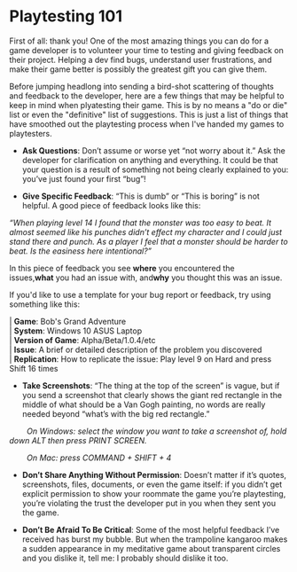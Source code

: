 # Playtesting 101

First of all: thank you! One of the most amazing things you can do for a game developer is to volunteer your time to testing and giving feedback on their project. Helping a dev find bugs, understand user frustrations, and make their game better is possibly the greatest gift you can give them.

Before jumping headlong into sending a bird-shot scattering of thoughts and feedback to the developer, here are a few things that may be helpful to keep in mind when plyatesting their game. This is by no means a "do or die" list or even the "definitive" list of suggestions. This is just a list of things that have smoothed out the playtesting process when I've handed my games to playtesters. 


* <b>Ask Questions</b>: Don’t assume or worse yet “not worry about it.” Ask the developer for clarification on anything and everything. It could be that your question is a result of something not being clearly explained to you: you’ve just found your first “bug”!


* <b>Give Specific Feedback</b>: “This is dumb” or “This is boring” is not helpful. A good piece of feedback looks like this:

<em>“When playing level 14 I found that the monster was too easy to beat. It almost seemed like his punches didn’t effect my character and I could just stand there and punch. As a player I feel that a monster should be harder to beat. Is the easiness here intentional?”</em>

In this piece of feedback you see <b>where</b> you encountered the issues,<b>what</b> you had an issue with, and<b>why</b> you thought this was an issue.

If you'd like to use a template for your bug report or feedback, try using something like this:

| <b>Game</b>: Bob's Grand Adventure <br/>
| <b>System</b>: Windows 10 ASUS Laptop <br/>
| <b>Version of Game</b>: Alpha/Beta/1.0.4/etc <br/>
| <b>Issue</b>: A brief or detailed description of the problem you discovered <br/>
| <b>Replication</b>: How to replicate the issue: Play level 9 on Hard and press Shift 16 times <br/>


* <b>Take Screenshots</b>: “The thing at the top of the screen” is vague, but if you send a screenshot that clearly shows the giant red rectangle in the middle of what should be a Van Gogh painting, no words are really needed beyond “what’s with the big red rectangle.”

        <em>On Windows: select the window you want to take a screenshot of, hold down ALT then press PRINT SCREEN.</em>

        <em>On Mac: press COMMAND + SHIFT + 4</em>


* <b>Don’t Share Anything Without Permission</b>: Doesn’t matter if it’s quotes, screenshots, files, documents, or even the game itself: if you didn’t get explicit permission to show your roommate the game you’re playtesting, you’re violating the trust the developer put in you when they sent you the game.


* <b>Don’t Be Afraid To Be Critical</b>: Some of the most helpful feedback I’ve received has burst my bubble. But when the trampoline kangaroo makes a sudden appearance in my meditative game about transparent circles and you dislike it, tell me: I probably should dislike it too.
